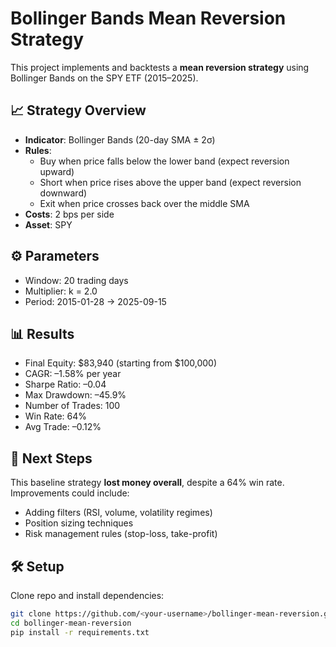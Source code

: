 # Bollinger Bands Mean Reversion Strategy

This project implements and backtests a **mean reversion strategy** using Bollinger Bands on the SPY ETF (2015–2025).

## 📈 Strategy Overview
- **Indicator**: Bollinger Bands (20-day SMA ± 2σ)
- **Rules**:
  - Buy when price falls below the lower band (expect reversion upward)
  - Short when price rises above the upper band (expect reversion downward)
  - Exit when price crosses back over the middle SMA
- **Costs**: 2 bps per side
- **Asset**: SPY

## ⚙️ Parameters
- Window: 20 trading days
- Multiplier: k = 2.0
- Period: 2015-01-28 → 2025-09-15

## 📊 Results
- Final Equity: \$83,940 (starting from \$100,000)
- CAGR: –1.58% per year
- Sharpe Ratio: –0.04
- Max Drawdown: –45.9%
- Number of Trades: 100
- Win Rate: 64%
- Avg Trade: –0.12%

## 🚀 Next Steps
This baseline strategy **lost money overall**, despite a 64% win rate. Improvements could include:
- Adding filters (RSI, volume, volatility regimes)
- Position sizing techniques
- Risk management rules (stop-loss, take-profit)

## 🛠️ Setup
Clone repo and install dependencies:
```bash
git clone https://github.com/<your-username>/bollinger-mean-reversion.git
cd bollinger-mean-reversion
pip install -r requirements.txt
